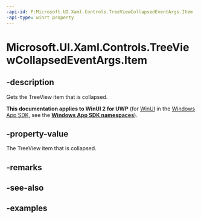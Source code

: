 ```yaml
---
-api-id: P:Microsoft.UI.Xaml.Controls.TreeViewCollapsedEventArgs.Item
-api-type: winrt property
---
```

<!-- Property syntax.
public object Item { get; }
-->

# Microsoft.UI.Xaml.Controls.TreeViewCollapsedEventArgs.Item


## -description

Gets the TreeView item that is collapsed.


**This documentation applies to WinUI 2 for UWP** (for [WinUI](/windows/apps/winui/winui3/) in the [Windows App SDK](/windows/apps/windows-app-sdk/), see the **[Windows App SDK namespaces](/windows/windows-app-sdk/api/winrt/)**).

## -property-value

The TreeView item that is collapsed.


## -remarks


## -see-also


## -examples



